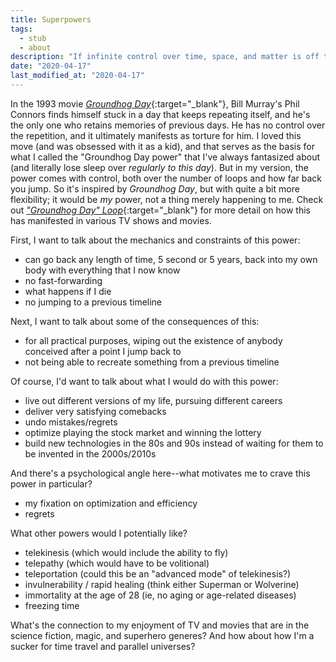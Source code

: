 ```yaml
---
title: Superpowers
tags:
  - stub
  - about
description: "If infinite control over time, space, and matter is off the table, my ideal superpower would be what I call the \"rewind power\" (or sometimes the \"Groundhog Day power\")."
date: "2020-04-17"
last_modified_at: "2020-04-17"
---
```


In the 1993 movie [_Groundhog Day_](https://trakt.tv/movies/groundhog-day-1993){:target="&lowbar;blank"}, Bill Murray's Phil Connors finds himself stuck in a day that keeps repeating itself, and he's the only one who retains memories of previous days. He has no control over the repetition, and it ultimately manifests as torture for him. I loved this move (and was obsessed with it as a kid), and that serves as the basis for what I called the "Groundhog Day power" that I've always fantasized about (and literally lose sleep over _regularly to this day_). But in my version, the power comes with control, both over the number of loops and how far back you jump. So it's inspired by _Groundhog Day_, but with quite a bit more flexibility; it would be _my_ power, not a thing merely happening to me. Check out [_"Groundhog Day" Loop_](https://tvtropes.org/pmwiki/pmwiki.php/Main/GroundhogDayLoop){:target="&lowbar;blank"} for more detail on how this has manifested in various TV shows and movies.

First, I want to talk about the mechanics and constraints of this power:

* can go back any length of time, 5 second or 5 years, back into my own body with everything that I now know
* no fast-forwarding
* what happens if I die
* no jumping to a previous timeline

Next, I want to talk about some of the consequences of this:

* for all practical purposes, wiping out the existence of anybody conceived after a point I jump back to
* not being able to recreate something from a previous timeline

Of course, I'd want to talk about what I would do with this power:

* live out different versions of my life, pursuing different careers
* deliver very satisfying comebacks
* undo mistakes/regrets
* optimize playing the stock market and winning the lottery
* build new technologies in the 80s and 90s instead of waiting for them to be invented in the 2000s/2010s

And there's a psychological angle here--what motivates me to crave this power in particular?

* my fixation on optimization and efficiency
* regrets

What other powers would I potentially like?

* telekinesis (which would include the ability to fly)
* telepathy (which would have to be volitional)
* teleportation (could this be an "advanced mode" of telekinesis?)
* invulnerability / rapid healing (think either Superman or Wolverine)
* immortality at the age of 28 (ie, no aging or age-related diseases)
* freezing time

What's the connection to my enjoyment of TV and movies that are in the science fiction, magic, and superhero generes? And how about how I'm a sucker for time travel and parallel universes?
